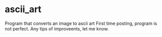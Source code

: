 # ascii_art
Program that converts an image to ascii art
First time posting, program is not perfect.
Any tips of improveents, let me know.
